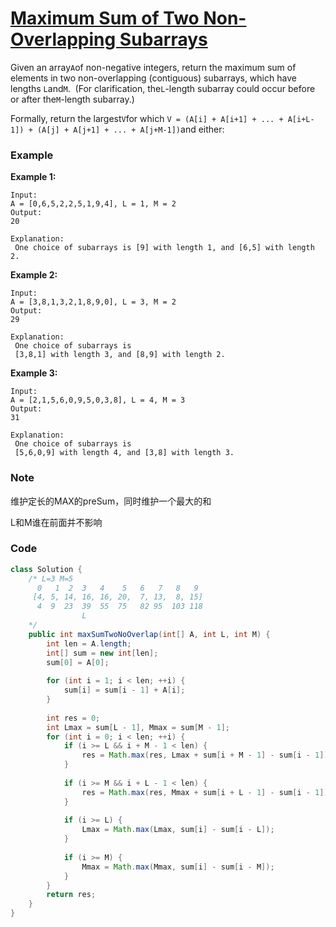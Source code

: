 # [Maximum Sum of Two Non-Overlapping Subarrays](https://leetcode.com/problems/maximum-sum-of-two-non-overlapping-subarrays/description/)

Given an array`A`of non-negative integers, return the maximum sum of elements in two non-overlapping \(contiguous\) subarrays, which have lengths `L`and`M`.  \(For clarification, the`L`-length subarray could occur before or after the`M`-length subarray.\)

Formally, return the largest`V`for which `V = (A[i] + A[i+1] + ... + A[i+L-1]) + (A[j] + A[j+1] + ... + A[j+M-1])`and either:

### Example

**Example 1:**

```
Input: 
A = [0,6,5,2,2,5,1,9,4], L = 1, M = 2
Output: 
20

Explanation:
 One choice of subarrays is [9] with length 1, and [6,5] with length 2.
```

**Example 2:**

```
Input: 
A = [3,8,1,3,2,1,8,9,0], L = 3, M = 2
Output: 
29

Explanation:
 One choice of subarrays is
 [3,8,1] with length 3, and [8,9] with length 2.
```

**Example 3:**

```
Input: 
A = [2,1,5,6,0,9,5,0,3,8], L = 4, M = 3
Output: 
31

Explanation:
 One choice of subarrays is
 [5,6,0,9] with length 4, and [3,8] with length 3.
```

### Note

维护定长的MAX的preSum，同时维护一个最大的和

L和M谁在前面并不影响

### Code

```java
class Solution {
    /* L=3 M=5
      0   1  2  3   4    5   6   7   8   9  
     [4, 5, 14, 16, 16, 20,  7, 13,  8, 15]
      4  9  23  39  55  75   82 95  103 118
                L
    */
    public int maxSumTwoNoOverlap(int[] A, int L, int M) {
        int len = A.length;
        int[] sum = new int[len];
        sum[0] = A[0];
        
        for (int i = 1; i < len; ++i) {
            sum[i] = sum[i - 1] + A[i];
        }
        
        int res = 0;
        int Lmax = sum[L - 1], Mmax = sum[M - 1];
        for (int i = 0; i < len; ++i) {
            if (i >= L && i + M - 1 < len) {
                res = Math.max(res, Lmax + sum[i + M - 1] - sum[i - 1]);
            }
            
            if (i >= M && i + L - 1 < len) {
                res = Math.max(res, Mmax + sum[i + L - 1] - sum[i - 1]);
            }
            
            if (i >= L) {
                Lmax = Math.max(Lmax, sum[i] - sum[i - L]);
            }
            
            if (i >= M) {
                Mmax = Math.max(Mmax, sum[i] - sum[i - M]);
            }
        }
        return res;
    }
}
```




